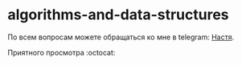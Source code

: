 # algorithms-and-data-structures


По всем вопросам можете обращаться ко мне в telegram: [Настя](https://t.me/romanova_nastya).

Приятного просмотра :octocat:
